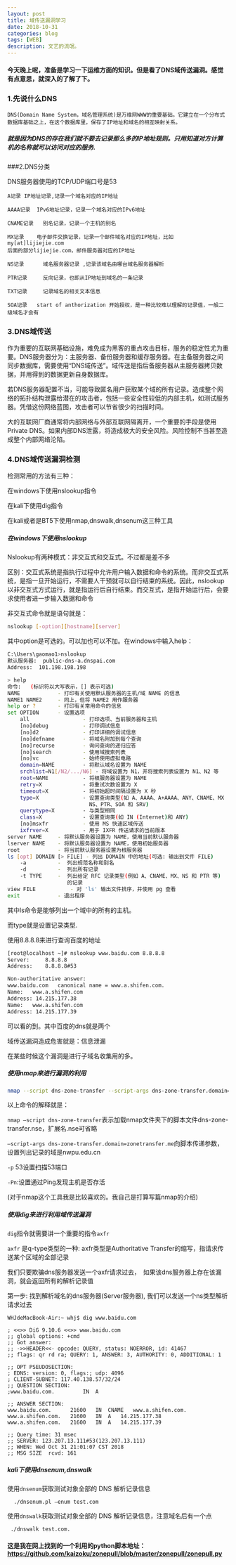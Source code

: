 ```yaml
---
layout: post
title: 域传送漏洞学习
date: 2018-10-31
categories: blog
tags: [WEB]
description: 文艺的流氓。
---
```


#### 今天晚上呢，准备是学习一下运维方面的知识。但是看了DNS域传送漏洞。感觉有点意思，就深入的了解了下。

### 1.先说什么DNS

```
DNS(Domain Name System，域名管理系统)是万维网WWW的重要基础。它建立在一个分布式数据库基础之上，在这个数据库里，保存了IP地址和域名的相互映射关系。
```

##### 就是因为DNS的存在我们就不要去记录那么多的IP地址规则。只用知道对方计算机的名称就可以访问对应的服务.

###2.DNS分类

DNS服务器使用的TCP/UDP端口号是53

```
A记录 IP地址记录,记录一个域名对应的IP地址

AAAA记录  IPv6地址记录，记录一个域名对应的IPv6地址

CNAME记录   别名记录，记录一个主机的别名

MX记录    电子邮件交换记录，记录一个邮件域名对应的IP地址，比如my[at]lijiejie.com
后面的部分lijiejie.com，邮件服务器对应的IP地址

NS记录      域名服务器记录 ,记录该域名由哪台域名服务器解析

PTR记录     反向记录，也即从IP地址到域名的一条记录

TXT记录     记录域名的相关文本信息

SOA记录   start of anthorization 开始授权，是一种比较难以理解的记录值，一般二级域名才会有
```

### 3.DNS域传送

作为重要的互联网基础设施，难免成为黑客的重点攻击目标，服务的稳定性尤为重要。DNS服务器分为：主服务器、备份服务器和缓存服务器。在主备服务器之间同步数据库，需要使用“DNS域传送”。域传送是指后备服务器从主服务器拷贝数据，并用得到的数据更新自身数据库。  

若DNS服务器配置不当，可能导致匿名用户获取某个域的所有记录。造成整个网络的拓扑结构泄露给潜在的攻击者，包括一些安全性较低的内部主机，如测试服务器。凭借这份网络蓝图，攻击者可以节省很少的扫描时间。  

大的互联网厂商通常将内部网络与外部互联网隔离开，一个重要的手段是使用Private DNS。如果内部DNS泄露，将造成极大的安全风险。风险控制不当甚至造成整个内部网络沦陷。

### 4.DNS域传送漏洞检测

检测常用的方法有三种：

在windows下使用nslookup指令

在kali下使用dig指令

在kali或者是BT5下使用nmap,dnswalk,dnsenum这三种工具

##### 在windows下使用nslookup

Nslookup有两种模式：非交互式和交互式。不过都是差不多

区别：交互式系统是指执行过程中允许用户输入数据和命令的系统。而非交互式系统，是指一旦开始运行，不需要人干预就可以自行结束的系统。因此，nslookup以非交互式方式运行，就是指运行后自行结束。而交互式，是指开始运行后，会要求使用者进一步输入数据和命令



非交互式命令就是语句就是：

```bash
nslookup [-option][hostname][server]
```

其中option是可选的。可以加也可以不加。在windows中输入help：

```bash
C:\Users\gaomao1>nslookup
默认服务器:  public-dns-a.dnspai.com
Address:  101.198.198.198

> help
命令:   (标识符以大写表示，[] 表示可选)
NAME            - 打印有关使用默认服务器的主机/域 NAME 的信息
NAME1 NAME2     - 同上，但将 NAME2 用作服务器
help or ?       - 打印有关常用命令的信息
set OPTION      - 设置选项
    all                 - 打印选项、当前服务器和主机
    [no]debug           - 打印调试信息
    [no]d2              - 打印详细的调试信息
    [no]defname         - 将域名附加到每个查询
    [no]recurse         - 询问查询的递归应答
    [no]search          - 使用域搜索列表
    [no]vc              - 始终使用虚拟电路
    domain=NAME         - 将默认域名设置为 NAME
    srchlist=N1[/N2/.../N6] - 将域设置为 N1，并将搜索列表设置为 N1、N2 等
    root=NAME           - 将根服务器设置为 NAME
    retry=X             - 将重试次数设置为 X
    timeout=X           - 将初始超时间隔设置为 X 秒
    type=X              - 设置查询类型(如 A、AAAA、A+AAAA、ANY、CNAME、MX
                          NS、PTR、SOA 和 SRV)
    querytype=X         - 与类型相同
    class=X             - 设置查询类(如 IN (Internet)和 ANY)
    [no]msxfr           - 使用 MS 快速区域传送
    ixfrver=X           - 用于 IXFR 传送请求的当前版本
server NAME     - 将默认服务器设置为 NAME，使用当前默认服务器
lserver NAME    - 将默认服务器设置为 NAME，使用初始服务器
root            - 将当前默认服务器设置为根服务器
ls [opt] DOMAIN [> FILE] - 列出 DOMAIN 中的地址(可选: 输出到文件 FILE)
    -a          -  列出规范名称和别名
    -d          -  列出所有记录
    -t TYPE     -  列出给定 RFC 记录类型(例如 A、CNAME、MX、NS 和 PTR 等)
                   的记录
view FILE           - 对 'ls' 输出文件排序，并使用 pg 查看
exit            - 退出程序
```

其中ls命令是能够列出一个域中的所有的主机。

而type就是设置记录类型.

使用8.8.8.8来进行查询百度的地址

```bash 
[root@localhost ~]# nslookup www.baidu.com 8.8.8.8
Server:		8.8.8.8
Address:	8.8.8.8#53

Non-authoritative answer:
www.baidu.com	canonical name = www.a.shifen.com.
Name:	www.a.shifen.com
Address: 14.215.177.38
Name:	www.a.shifen.com
Address: 14.215.177.39
```

可以看的到。其中百度的dns就是两个

域传送漏洞造成危害就是：信息泄漏

在某些时候这个漏洞是进行子域名收集用的多。

##### 使用nmap来进行漏洞的利用

```bash
nmap --script dns-zone-transfer --script-args dns-zone-transfer.domain=thnu.edu.cn -p 53 -Pn dns1.thnu.edu.cn
```

以上命令的解释就是：

`nmap –script dns-zone-transfer`表示加载nmap文件夹下的脚本文件dns-zone-transfer.nse，扩展名.nse可省略

`–script-args dns-zone-transfer.domain=zonetransfer.me`向脚本传递参数，设置列出记录的域是nwpu.edu.cn

`-p` 53设置扫描53端口

`-Pn`:设置通过Ping发现主机是否存活

(对于nmap这个工具我是比较喜欢的。我自己是打算写篇nmap的介绍)

##### 使用dig来进行利用域传送漏洞

`dig`指令就需要讲一个重要的指令`axfr`

`axfr` 是q-type类型的一种: axfr类型是Authoritative Transfer的缩写，指请求传送某个区域的全部记录

我们只要欺骗dns服务器发送一个axfr请求过去，　如果该dns服务器上存在该漏洞，就会返回所有的解析记录值

第一步: 找到解析域名的dns服务器(Server服务器), 我们可以发送一个ns类型解析请求过去

```
WHJdeMacBook-Air:~ whj$ dig www.baidu.com

; <<>> DiG 9.10.6 <<>> www.baidu.com
;; global options: +cmd
;; Got answer:
;; ->>HEADER<<- opcode: QUERY, status: NOERROR, id: 41467
;; flags: qr rd ra; QUERY: 1, ANSWER: 3, AUTHORITY: 0, ADDITIONAL: 1

;; OPT PSEUDOSECTION:
; EDNS: version: 0, flags:; udp: 4096
; CLIENT-SUBNET: 117.40.138.57/32/24
;; QUESTION SECTION:
;www.baidu.com.			IN	A

;; ANSWER SECTION:
www.baidu.com.		21600	IN	CNAME	www.a.shifen.com.
www.a.shifen.com.	21600	IN	A	14.215.177.38
www.a.shifen.com.	21600	IN	A	14.215.177.39

;; Query time: 31 msec
;; SERVER: 123.207.13.111#53(123.207.13.111)
;; WHEN: Wed Oct 31 21:01:07 CST 2018
;; MSG SIZE  rcvd: 161
```

##### kali下使用dnsenum,dnswalk

使用`dnsenum`获取测试对象全部的 DNS 解析记录信息

```  ./dnsenum.pl –enum test.com```

使用`dnswalk`获取测试对象全部的 DNS 解析记录信息，注意域名后有一个点

``` ./dnswalk test.com.```



#### 这是我在网上找到的一个利用的python脚本地址：https://github.com/kaizoku/zonepull/blob/master/zonepull/zonepull.py

